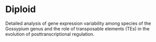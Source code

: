 # Diploid
Detailed analysis of gene expression variability among species of the Gossypium genus and the role of transposable elements (TEs) in the evolution of posttranscriptional regulation.
